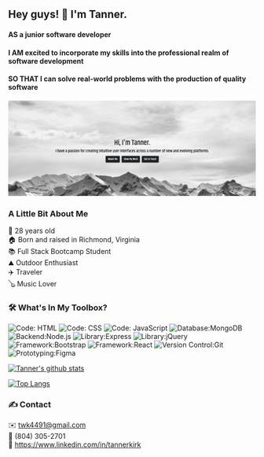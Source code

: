 ## Hey guys! 👋 I'm Tanner.

#### AS a junior software developer <br>

#### I AM excited to incorporate my skills into the professional realm of software development <br>

#### SO THAT I can solve real-world problems with the production of quality software

[![Header](header.png "Header")](https://www.tannerkirkpatrick.com)

### A Little Bit About Me

👨 28 years old <br>
🏠 Born and raised in Richmond, Virginia <br>
📚 Full Stack Bootcamp Student <br>
⛰️ Outdoor Enthusiast <br>
✈️ Traveler <br>
🪕 Music Lover

### 🛠️ What's In My Toolbox?

![Code: HTML](https://img.shields.io/badge/Code-HTML-red?style=for-the-badge&logo=appveyor) ![Code: CSS](https://img.shields.io/badge/Code-CSS-blue?style=for-the-badge&logo=appveyor) ![Code: JavaScript](https://img.shields.io/badge/Code-JavaScript-darkgreen?style=for-the-badge&logo=appveyor) ![Database:MongoDB](https://img.shields.io/badge/Database-MongoDB-purple?style=for-the-badge&logo=appveyor) ![Backend:Node.js](https://img.shields.io/badge/Backend-Node.js-yellow?style=for-the-badge&logo=appveyor) ![Library:Express](https://img.shields.io/badge/Library-Express-lightblue?style=for-the-badge&logo=appveyor) ![Library:jQuery](https://img.shields.io/badge/Library-jQuery-lightgreen?style=for-the-badge&logo=appveyor) ![Framework:Bootstrap](https://img.shields.io/badge/Framework-Bootstrap-blue?style=for-the-badge&logo=appveyor) ![Framework:React](https://img.shields.io/badge/Framework-React-aqua?style=for-the-badge&logo=appveyor) ![Version Control:Git](https://img.shields.io/badge/Version%20Control-Git-black?style=for-the-badge&logo=appveyor) ![Prototyping:Figma](https://img.shields.io/badge/Prototyping-Figma-orange?style=for-the-badge&logo=appveyor)

[![Tanner's github stats](https://github-readme-stats.vercel.app/api?username=twkirkpatrick&theme=react)](https://github.com/anuraghazra/github-readme-stats)

[![Top Langs](https://github-readme-stats.vercel.app/api/top-langs/?username=twkirkpatrick&theme=react&card_width=495)](https://github.com/anuraghazra/github-readme-stats)

### ✍️ Contact

✉️ twk4491@gmail.com <br>
📱 (804) 305-2701 <br>
🔗 <a href="https://www.linkedin.com/in/tannerkirk/"> https://www.linkedin.com/in/tannerkirk</a>
